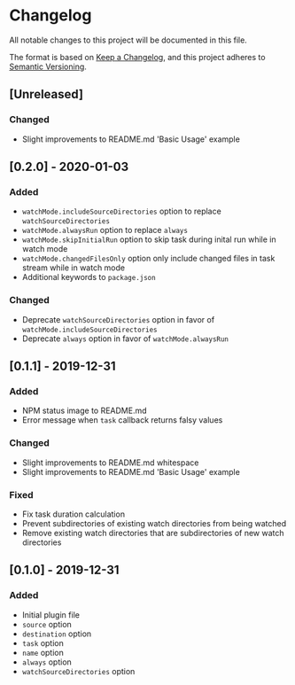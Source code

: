 # Changelog
All notable changes to this project will be documented in this file.

The format is based on [Keep a Changelog](https://keepachangelog.com/en/1.0.0/),
and this project adheres to
[Semantic Versioning](https://semver.org/spec/v2.0.0.html).

## [Unreleased]
### Changed
- Slight improvements to README.md 'Basic Usage' example

## [0.2.0] - 2020-01-03
### Added
- `watchMode.includeSourceDirectories` option to replace `watchSourceDirectories`
- `watchMode.alwaysRun` option to replace `always`
- `watchMode.skipInitialRun` option to skip task during inital run while in watch mode
- `watchMode.changedFilesOnly` option only include changed files in task stream while in watch mode
- Additional keywords to `package.json`

### Changed
- Deprecate `watchSourceDirectories` option in favor of `watchMode.includeSourceDirectories`
- Deprecate `always` option in favor of `watchMode.alwaysRun`

## [0.1.1] - 2019-12-31
### Added
- NPM status image to README.md
- Error message when `task` callback returns falsy values

### Changed
- Slight improvements to README.md whitespace
- Slight improvements to README.md 'Basic Usage' example

### Fixed
- Fix task duration calculation
- Prevent subdirectories of existing watch directories from being watched
- Remove existing watch directories that are subdirectories of new watch directories

## [0.1.0] - 2019-12-31
### Added
- Initial plugin file
- `source` option
- `destination` option
- `task` option
- `name` option
- `always` option
- `watchSourceDirectories` option
